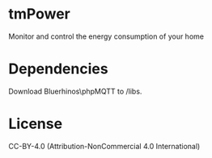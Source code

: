 # tmPower
Monitor and control the energy consumption of your home

# Dependencies
Download Bluerhinos\phpMQTT to /libs.

# License
CC-BY-4.0  (Attribution-NonCommercial 4.0 International)
